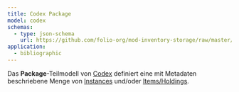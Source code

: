 ```yaml
---
title: Codex Package
model: codex
schemas:
  - type: json-schema
    url: https://github.com/folio-org/mod-inventory-storage/raw/master/ramls/package.json
application:
  - bibliographic
---
```


Das **Package**-Teilmodell von [Codex](../codex) definiert eine mit Metadaten
beschriebene Menge von [Instances](instance) und/oder [Items/Holdings](item).

